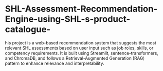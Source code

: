 # SHL-Assessment-Recommendation-Engine-using-SHL-s-product-catalogue-
his project is a web-based recommendation system that suggests the most relevant SHL assessments based on user input such as job roles, skills, or competency requirements. It is built using Streamlit, sentence-transformers, and ChromaDB, and follows a Retrieval-Augmented Generation (RAG) pattern to enhance relevance and interpretability.
